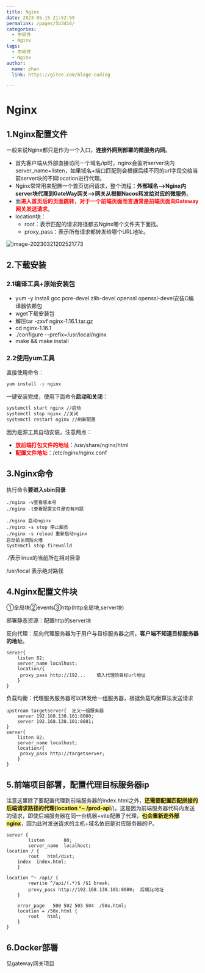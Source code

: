 ```yaml
---
title: Nginx
date: 2023-05-15 21:52:59
permalink: /pages/5b3d16/
categories: 
  - 中间件
  - Nginx
tags: 
  - 中间件
  - Nginx
author: 
  name: phan
  link: https://gitee.com/blage-coding

---
```

# Nginx

## 1.Nginx配置文件

一般来说Nginx都只是作为一个入口，**连接外网到部署的微服务内网**。

- 首先客户端从外部直接访问一个域名/ip时，nginx会监听server块内server_name+listen，如果域名+端口匹配则会根据后续不同的url字段交给当前server块的不同location进行代理。
- Nginx常常用来配置一个首页访问请求，整个流程：**外部域名—>Nginx内server块代理到GateWay网关—>网关从根据Nacos转发给对应的微服务**。
- 而<font color="red">**进入首页后的页面跳转，对于一个前端页面而言通常是前端页面向Gateway网关发送请求**</font>。
- location块：
  - root：表示匹配的请求路径都去Nginx哪个文件夹下面找。
  - proxy_pass：表示所有请求都转发给哪个URL地址。

![image-20230321202521773](https://jsd.cdn.zzko.cn/gh/blage-coding/picx-images-hosting@master/20230515/image-20230321202521773.3d28aikw3wo0.webp)

## 2.下载安装

### 2.1编译工具+原始安装包

- yum -y install gcc pcre-devel zlib-devel openssl openssl-devel安装C编译器依赖包
- wget下载安装包
- 解压tar -zxvf nginx-1.16.1.tar.gz
- cd nginx-1.16.1
- ./configure --prefix=/usr/local/nginx
- make && make install

### 2.2使用yum工具

直接使用命令：

```bash
yum install -y nginx
```

一键安装完成，使用下面命令**启动和关闭**：

```bash
systemctl start nginx //启动
systemctl stop nginx //关闭
systemctl restart nginx //刷新配置
```

因为是源工具自动安装，注意两点：

- <font color="red">**放前端打包文件的地址**</font>：/usr/share/nginx/html
- <font color="red">**配置文件地址**</font>：/etc/nginx/nginx.conf

## 3.Nginx命令

执行命令**要进入sbin目录**

```
./nginx -v查看版本号
./nginx -t查看配置文件是否有问题

./nginx 启动nginx
./nginx -s stop 停止服务
./nginx -s reload 重新启动nginx
启动前关闭防火墙
systemctl stop firewalld
```

./表示linux的当前所在相对目录

/usr/local 表示绝对路径

## 4.Nginx配置文件块

①全局块②events③http(http全局块,server块)

部署静态资源：配置http的server块

反向代理：反向代理服务器为于用户与目标服务器之间，**客户端不知道目标服务器的地址**。

```
server{
	listen 82;
	server_name localhost;
	location/{
	 proxy_pass http://192...    填入代理的目标url地址
	}
}
```

负载均衡：代理服务服务器可以转发给一组服务器，根据负载均衡算法发送请求

```
upstream targetserver{  定义一组服务器
	server 192.168.138.101:8080;
	server 192.168.138.101:8081;
}
server{
	listen 82;
	server_name localhost;
	location/{
	 proxy_pass http://targetserver;    
	}
}
```

## 5.前端项目部署，配置代理目标服务器ip

注意这里除了要配置代理到前端服务器的index.html之外，<font style="background: rgb(255, 240, 102)" >**还需要配置匹配拼接的后端请求路径的代理(location ^~ /prod-api**</font>/)。这是因为前端服务器代码内发送的请求，即使后端服务器在同一台机器+vite配置了代理，<font style="background: rgb(255, 240, 102)" >**也会重新走外部nginx**</font>，因为此时发送请求的主机+域名依旧是对应服务器的IP。

```nginx
server {
        listen       80;
        server_name  localhost;
location / {
        root   html/dist;
    index  index.html;
    }
    
location ^~ /api/ {
        rewrite ^/api/(.*)$ /$1 break;
        proxy_pass http://192.168.138.101:8080;  后端ip地址
    }

    error_page   500 502 503 504  /50x.html;
    location = /50x.html {
        root   html;
    }
}
```

## 6.Docker部署

见gateway网关项目